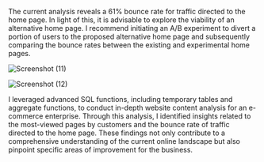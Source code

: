 The current analysis reveals a 61% bounce rate for traffic directed to the home page. 
In light of this, it is advisable to explore the viability of an alternative home page. 
I recommend initiating an A/B experiment to divert a portion of users to the proposed alternative home page and subsequently comparing the bounce rates between the existing and experimental home pages.

![Screenshot (11)](https://github.com/AllisonVanBeaver/e-commerce-website-analysis/assets/160637606/eb0654cd-5e85-4158-b399-d1cfe85a4dc4)


![Screenshot (12)](https://github.com/AllisonVanBeaver/e-commerce-website-analysis/assets/160637606/78aa6de2-51ad-4011-960a-64812e87330d)

I leveraged advanced SQL functions, including temporary tables and aggregate functions, to conduct in-depth website content analysis for an e-commerce enterprise. 
Through this analysis, I identified insights related to the most-viewed pages by customers and the bounce rate of traffic directed to the home page. 
These findings not only contribute to a comprehensive understanding of the current online landscape but also pinpoint specific areas of improvement for the business.
